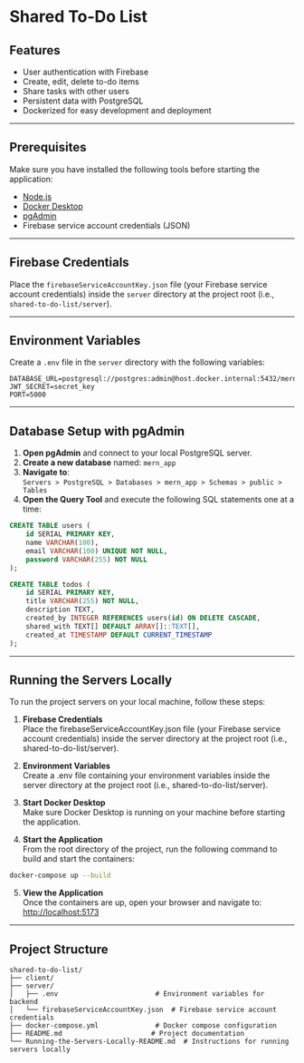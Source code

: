 # Shared To-Do List

## Features

- User authentication with Firebase
- Create, edit, delete to-do items
- Share tasks with other users
- Persistent data with PostgreSQL
- Dockerized for easy development and deployment

---

## Prerequisites

Make sure you have installed the following tools before starting the application:

- [Node.js](https://nodejs.org/)
- [Docker Desktop](https://www.docker.com/products/docker-desktop/)
- [pgAdmin](https://www.pgadmin.org/)
- Firebase service account credentials (JSON)


---


## Firebase Credentials

Place the `firebaseServiceAccountKey.json` file (your Firebase service account credentials) inside the `server` directory at the project root (i.e., `shared-to-do-list/server`).

---

## Environment Variables

Create a `.env` file in the `server` directory with the following variables:

```env
DATABASE_URL=postgresql://postgres:admin@host.docker.internal:5432/mern_app
JWT_SECRET=secret_key
PORT=5000
```
---

## Database Setup with pgAdmin

1. **Open pgAdmin** and connect to your local PostgreSQL server.
2. **Create a new database** named: `mern_app`
3. **Navigate to**:  
   `Servers > PostgreSQL > Databases > mern_app > Schemas > public > Tables`
4. **Open the Query Tool** and execute the following SQL statements one at a time:

```sql
CREATE TABLE users (
    id SERIAL PRIMARY KEY,
    name VARCHAR(100),
    email VARCHAR(100) UNIQUE NOT NULL,
    password VARCHAR(255) NOT NULL
);

CREATE TABLE todos (
    id SERIAL PRIMARY KEY,
    title VARCHAR(255) NOT NULL,
    description TEXT,
    created_by INTEGER REFERENCES users(id) ON DELETE CASCADE,
    shared_with TEXT[] DEFAULT ARRAY[]::TEXT[],
    created_at TIMESTAMP DEFAULT CURRENT_TIMESTAMP
);
```
---

## Running the Servers Locally

To run the project servers on your local machine, follow these steps:

1. **Firebase Credentials**  
   Place the firebaseServiceAccountKey.json file (your Firebase service account credentials) inside the server directory at the project root (i.e., shared-to-do-list/server).

2. **Environment Variables**  
   Create a .env file containing your environment variables inside the server directory at the project root (i.e., shared-to-do-list/server).

3. **Start Docker Desktop**  
   Make sure Docker Desktop is running on your machine before starting the application.

4. **Start the Application**  
   From the root directory of the project, run the following command to build and start the containers:
```bash
docker-compose up --build
```

5. **View the Application**  
   Once the containers are up, open your browser and navigate to:  
   [http://localhost:5173](http://localhost:5173)
   
---

## Project Structure

```
shared-to-do-list/
├── client/
├── server/
│   ├── .env                        # Environment variables for backend
│   └── firebaseServiceAccountKey.json  # Firebase service account credentials
├── docker-compose.yml              # Docker compose configuration
├── README.md                      # Project documentation
└── Running-the-Servers-Locally-README.md  # Instructions for running servers locally
```
